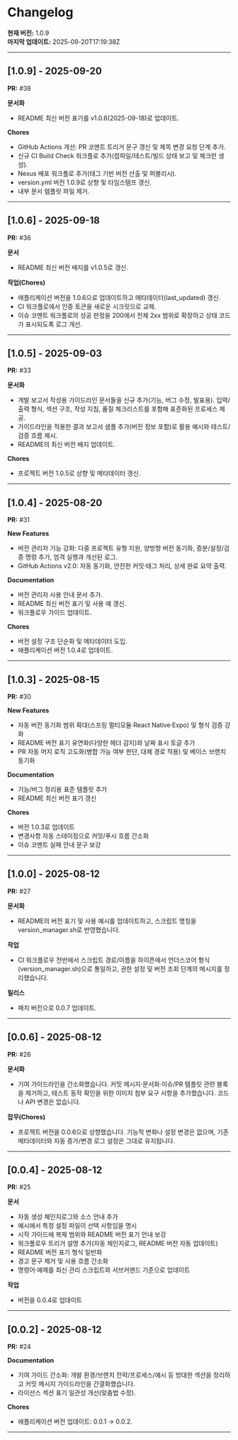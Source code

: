 # Changelog

**현재 버전:** 1.0.9  
**마지막 업데이트:** 2025-09-20T17:19:38Z  

---

## [1.0.9] - 2025-09-20

**PR:** #38  

**문서화**
- README 최신 버전 표기를 v1.0.6(2025-09-18)로 업데이트.

**Chores**
- GitHub Actions 개선: PR 코멘트 트리거 문구 갱신 및 제목 변경 요청 단계 추가.
- 신규 CI Build Check 워크플로 추가(컴파일/테스트/빌드 상태 보고 및 체크런 생성).
- Nexus 배포 워크플로 추가(태그 기반 버전 산출 및 퍼블리시).
- version.yml 버전 1.0.9로 상향 및 타임스탬프 갱신.
- 내부 문서 템플릿 파일 제거.

---

## [1.0.6] - 2025-09-18

**PR:** #36  

**문서**
- README 최신 버전 배지를 v1.0.5로 갱신.

**작업(Chores)**
- 애플리케이션 버전을 1.0.6으로 업데이트하고 메타데이터(last_updated) 갱신.
- CI 워크플로에서 인증 토큰을 새로운 시크릿으로 교체.
- 이슈 코멘트 워크플로의 성공 판정을 200에서 전체 2xx 범위로 확장하고 상태 코드가 표시되도록 로그 개선.

---

## [1.0.5] - 2025-09-03

**PR:** #33  

**문서화**
- 개발 보고서 작성용 가이드라인 문서들을 신규 추가(기능, 버그 수정, 발표용). 입력/출력 형식, 섹션 구조, 작성 지침, 품질 체크리스트를 포함해 표준화된 프로세스 제공.
- 가이드라인을 적용한 결과 보고서 샘플 추가(버전 정보 포함)로 활용 예시와 테스트/검증 흐름 제시.
- README의 최신 버전 배지 업데이트.

**Chores**
- 프로젝트 버전 1.0.5로 상향 및 메타데이터 갱신.

---

## [1.0.4] - 2025-08-20

**PR:** #31  

**New Features**
- 버전 관리자 기능 강화: 다중 프로젝트 유형 지원, 양방향 버전 동기화, 증분/설정/검증 명령 추가, 엄격 실행과 개선된 로그.
- GitHub Actions v2.0: 자동 동기화, 안전한 커밋·태그 처리, 상세 완료 요약 출력.

**Documentation**
- 버전 관리자 사용 안내 문서 추가.
- README 최신 버전 표기 및 사용 예 갱신.
- 워크플로우 가이드 업데이트.

**Chores**
- 버전 설정 구조 단순화 및 메타데이터 도입.
- 애플리케이션 버전 1.0.4로 업데이트.

---

## [1.0.3] - 2025-08-15

**PR:** #30  

**New Features**
- 자동 버전 동기화 범위 확대(스프링 멀티모듈·React Native·Expo) 및 형식 검증 강화
- README 버전 표기 유연화(다양한 헤더 감지)와 날짜 표시 토글 추가
- PR 자동 머지 로직 고도화(병합 가능 여부 판단, 대체 경로 적용) 및 베이스 브랜치 동기화

**Documentation**
- 기능/버그 정리용 표준 템플릿 추가
- README 최신 버전 표기 갱신

**Chores**
- 버전 1.0.3로 업데이트
- 변경사항 자동 스테이징으로 커밋/푸시 흐름 간소화
- 이슈 코멘트 실패 안내 문구 보강

---

## [1.0.0] - 2025-08-12

**PR:** #27  

**문서화**
- README의 버전 표기 및 사용 예시를 업데이트하고, 스크립트 명칭을 version_manager.sh로 반영했습니다.

**작업**
- CI 워크플로우 전반에서 스크립트 경로/이름을 하이픈에서 언더스코어 형식(version_manager.sh)으로 통일하고, 권한 설정 및 버전 조회 단계의 메시지를 정리했습니다.

**릴리스**
- 패치 버전으로 0.0.7 업데이트.

---

## [0.0.6] - 2025-08-12

**PR:** #26  

**문서화**
- 기여 가이드라인을 간소화했습니다. 커밋 메시지·문서화·이슈/PR 템플릿 관련 블록을 제거하고, 테스트 동작 확인을 위한 이미지 첨부 요구 사항을 추가했습니다. 코드나 API 변경은 없습니다.

**잡무(Chores)**
- 프로젝트 버전을 0.0.6으로 상향했습니다. 기능적 변화나 설정 변경은 없으며, 기존 메타데이터와 자동 증가/변경 로그 설정은 그대로 유지됩니다.

---

## [0.0.4] - 2025-08-12

**PR:** #25  

**문서**
- 자동 생성 체인지로그와 소스 안내 추가
- 예시에서 특정 설정 파일이 선택 사항임을 명시
- 시작 가이드에 복제 범위와 README 버전 표기 안내 보강
- 워크플로우 트리거 설명 추가(자동 체인지로그, README 버전 자동 업데이트)
- README 버전 표기 형식 일반화
- 경고 문구 제거 및 사용 흐름 간소화
- 명령어·예제를 최신 관리 스크립트와 서브커맨드 기준으로 업데이트

**작업**
- 버전을 0.0.4로 업데이트

---

## [0.0.2] - 2025-08-12

**PR:** #24  

**Documentation**
- 기여 가이드 간소화: 개발 환경/브랜치 전략/프로세스/예시 등 방대한 섹션을 정리하고 커밋 메시지 가이드라인을 간결화했습니다.
- 라이선스 섹션 표기 일관성 개선(맞춤법 수정).

**Chores**
- 애플리케이션 버전 업데이트: 0.0.1 → 0.0.2.

---

